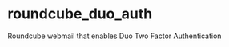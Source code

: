 roundcube_duo_auth
==================

Roundcube webmail that enables Duo Two Factor Authentication
